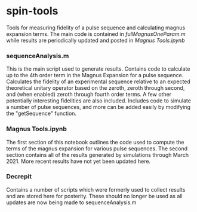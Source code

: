 # spin-tools
Tools for measuring fidelity of a pulse sequence and calculating magnus expansion terms.  The main code is contained in *fullMagnusOneParam.m* while results are periodically updated and posted in *Magnus Tools.ipynb*

### sequenceAnalysis.m
This is the main script used to generate results.  Contains code to calculate up to the 4th order term in the Magnus Expansion for a pulse sequence.  Calculates the fidelity of an experimental sequence relative to an expected theoretical unitary operator based on the zeroth, zeroth through second, and (when enabled) zeroth through fourth order terms.  A few other potentially interesting fidelities are also included.  Includes code to simulate a number of pulse sequences, and more can be added easily by modifying the "getSequence" function.

### Magnus Tools.ipynb
The first section of this notebook outlines the code used to compute the terms of the magnus expansion for various pulse sequences.  The second section contains all of the results generated by simulations through March 2021.  More recent results have not yet been updated here.

### Decrepit
Contains a number of scripts which were formerly used to collect results and are stored here for posterity.  These should no longer be used as all updates are now being made to sequenceAnalysis.m
